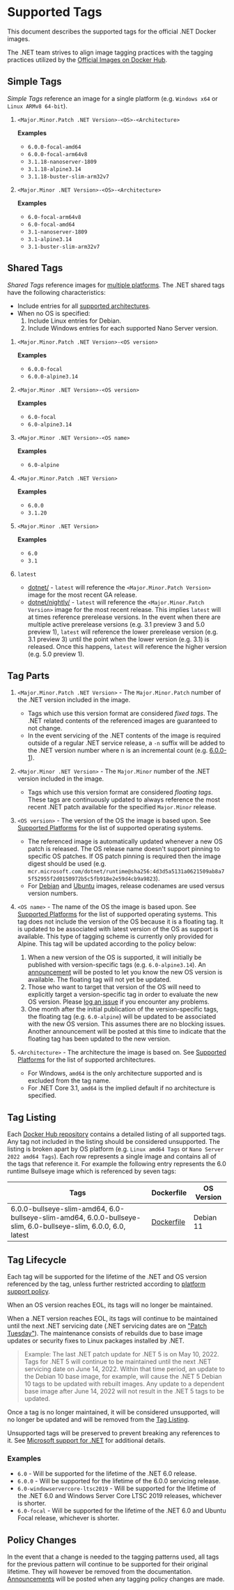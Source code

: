 # Supported Tags

This document describes the supported tags for the official .NET Docker images.

The .NET team strives to align image tagging practices with the tagging practices utilized by the [Official Images on Docker Hub](https://hub.docker.com/search?q=&type=image&image_filter=official).

## Simple Tags

_Simple Tags_ reference an image for a single platform (e.g. `Windows x64` or `Linux ARMv8 64-bit`).

1. `<Major.Minor.Patch .NET Version>-<OS>-<Architecture>`

    **Examples**

    * `6.0.0-focal-amd64`
    * `6.0.0-focal-arm64v8`
    * `3.1.18-nanoserver-1809`
    * `3.1.18-alpine3.14`
    * `3.1.18-buster-slim-arm32v7`

1. `<Major.Minor .NET Version>-<OS>-<Architecture>`

    **Examples**

    * `6.0-focal-arm64v8`
    * `6.0-focal-amd64`
    * `3.1-nanoserver-1809`
    * `3.1-alpine3.14`
    * `3.1-buster-slim-arm32v7`

## Shared Tags

_Shared Tags_ reference images for [multiple platforms](https://blog.docker.com/2017/09/docker-official-images-now-multi-platform/). The .NET shared tags have the following characteristics:

* Include entries for all [supported architectures](supported-platforms.md#architectures).
* When no OS is specified:
    1. Include Linux entries for Debian.
    1. Include Windows entries for each supported Nano Server version.

1. `<Major.Minor.Patch .NET Version>-<OS version>`

    **Examples**

    * `6.0.0-focal`
    * `6.0.0-alpine3.14`

1. `<Major.Minor .NET Version>-<OS version>`

    **Examples**

    * `6.0-focal`
    * `6.0-alpine3.14`

1. `<Major.Minor .NET Version>-<OS name>`

    **Examples**

    * `6.0-alpine`

1. `<Major.Minor.Patch .NET Version>`

    **Examples**

    * `6.0.0`
    * `3.1.20`

1. `<Major.Minor .NET Version>`

    **Examples**

    * `6.0`
    * `3.1`

1. `latest`

    * [dotnet/](https://hub.docker.com/_/microsoft-dotnet) - `latest` will reference the `<Major.Minor.Patch Version>` image for the most recent GA release.
    * [dotnet/nightly/](https://github.com/dotnet/dotnet-docker/blob/nightly/README.md) - `latest` will reference the `<Major.Minor.Patch Version>` image for the most recent release. This implies `latest` will at times reference prerelease versions. In the event when there are multiple active prerelease versions (e.g. 3.1 preview 3 and 5.0 preview 1), `latest` will reference the lower prerelease version (e.g. 3.1 preview 3) until the point when the lower version (e.g. 3.1) is released. Once this happens, `latest` will reference the higher version (e.g. 5.0 preview 1).

## Tag Parts

1. `<Major.Minor.Patch .NET Version>` - The `Major.Minor.Patch` number of the .NET version included in the image.

    * Tags which use this version format are considered _fixed tags_. The .NET related contents of the referenced images are guaranteed to not change.
    * In the event servicing of the .NET contents of the image is required outside of a regular .NET service release, a `-n` suffix will be added to the .NET version number where n is an incremental count (e.g. [6.0.0-1](https://github.com/dotnet/dotnet-docker/pull/2516)).

1. `<Major.Minor .NET Version>` - The `Major.Minor` number of the .NET version included in the image.

    * Tags which use this version format are considered _floating tags_. These tags are continuously updated to always reference the most recent .NET patch available for the specified `Major.Minor` release.

1. `<OS version>` - The version of the OS the image is based upon. See [Supported Platforms](supported-platforms.md#operating-systems) for the list of supported operating systems.

    * The referenced image is automatically updated whenever a new OS patch is released. The OS release name doesn't support pinning to specific OS patches. If OS patch pinning is required then the image digest should be used (e.g. `mcr.microsoft.com/dotnet/runtime@sha256:4d3d5a5131a0621509ab8a75f52955f2d0150972b5c5fb918e2e59d4cb9a9823`).
    * For [Debian](https://en.wikipedia.org/wiki/Debian_version_history) and [Ubuntu](https://en.wikipedia.org/wiki/Ubuntu_version_history) images, release codenames are used versus version numbers.

1. `<OS name>` - The name of the OS the image is based upon. See [Supported Platforms](supported-platforms.md#operating-systems) for the list of supported operating systems. This tag does not include the version of the OS because it is a floating tag. It is updated to be associated with latest version of the OS as support is available. This type of tagging scheme is currently only provided for Alpine. This tag will be updated according to the policy below:

    1. When a new version of the OS is supported, it will initially be published with version-specific tags (e.g. `6.0-alpine3.14`). An [announcement](https://github.com/dotnet/dotnet-docker/issues?q=is%3Aopen+is%3Aissue+label%3Aannouncement) will be posted to let you know the new OS version is available. The floating tag will not yet be updated.
    1. Those who want to target that version of the OS will need to explicitly target a version-specific tag in order to evaluate the new OS version. Please [log an issue](https://github.com/dotnet/dotnet-docker/issues/new/choose) if you encounter any problems.
    1. One month after the initial publication of the version-specific tags, the floating tag (e.g. `6.0-alpine`) will be updated to be associated with the new OS version. This assumes there are no blocking issues. Another announcement will be posted at this time to indicate that the floating tag has been updated to the new version.

1. `<Architecture>` - The architecture the image is based on. See [Supported Platforms](supported-platforms.md#architectures) for the list of supported architectures.

    * For Windows, `amd64` is the only architecture supported and is excluded from the tag name.
    * For .NET Core 3.1, `amd64` is the implied default if no architecture is specified.

## Tag Listing

Each [Docker Hub repository](https://hub.docker.com/_/microsoft-dotnet) contains a detailed listing of all supported tags. Any tag not included in the listing should be considered unsupported. The listing is broken apart by OS platform (e.g. `Linux amd64 Tags` or `Nano Server 2022 amd64 Tags`). Each row represents a single image and contains all of the tags that reference it. For example the following entry represents the 6.0 runtime Bullseye image which is referenced by seven tags:

Tags | Dockerfile | OS Version
-----------| -------------| -------------
6.0.0-bullseye-slim-amd64, 6.0-bullseye-slim-amd64, 6.0.0-bullseye-slim, 6.0-bullseye-slim, 6.0.0, 6.0, latest | [Dockerfile](https://github.com/dotnet/dotnet-docker/blob/main/src/runtime/6.0/bullseye-slim/amd64/Dockerfile) | Debian 11

## Tag Lifecycle

Each tag will be supported for the lifetime of the .NET and OS version referenced by the tag, unless further restricted according to [platform support policy](supported-platforms.md).

When an OS version reaches EOL, its tags will no longer be maintained.

When a .NET version reaches EOL, its tags will continue to be maintained until the next .NET servicing date (.NET servicing dates are on ["Patch Tuesday"](https://www.microsoft.com/msrc/faqs-security-update-guide)). The maintenance consists of rebuilds due to base image updates or security fixes to Linux packages installed by .NET.

> Example: The last .NET patch update for .NET 5 is on May 10, 2022. Tags for .NET 5 will continue to be maintained until the next .NET servicing date on June 14, 2022. Within that time period, an update to the Debian 10 base image, for example, will cause the .NET 5 Debian 10 tags to be updated with rebuilt images. Any update to a dependent base image after June 14, 2022 will not result in the .NET 5 tags to be updated.

Once a tag is no longer maintained, it will be considered unsupported, will no longer be updated and will be removed from the [Tag Listing](#tag-listing).

Unsupported tags will be preserved to prevent breaking any references to it. See [Microsoft support for .NET](https://github.com/dotnet/core/blob/master/microsoft-support.md) for additional details.

### Examples

* `6.0` - Will be supported for the lifetime of the .NET 6.0 release.
* `6.0.0` - Will be supported for the lifetime of the 6.0.0 servicing release.
* `6.0-windowservercore-ltsc2019` - Will be supported for the lifetime of the .NET 6.0 and Windows Server Core LTSC 2019 releases, whichever is shorter.
* `6.0-focal` - Will be supported for the lifetime of the .NET 6.0 and Ubuntu Focal release, whichever is shorter.

## Policy Changes

In the event that a change is needed to the tagging patterns used, all tags for the previous pattern will continue to be supported for their original lifetime. They will however be removed from the documentation. [Announcements](https://github.com/dotnet/dotnet-docker/labels/announcement) will be posted when any tagging policy changes are made.
